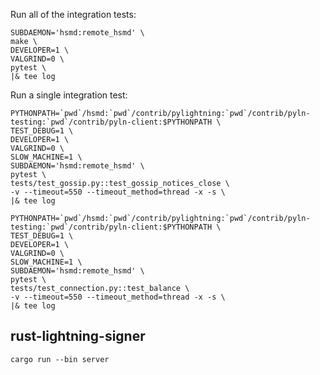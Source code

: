 

Run all of the integration tests:
```
SUBDAEMON='hsmd:remote_hsmd' \
make \
DEVELOPER=1 \
VALGRIND=0 \
pytest \
|& tee log
```

Run a single integration test:
```
PYTHONPATH=`pwd`/hsmd:`pwd`/contrib/pylightning:`pwd`/contrib/pyln-testing:`pwd`/contrib/pyln-client:$PYTHONPATH \
TEST_DEBUG=1 \
DEVELOPER=1 \
VALGRIND=0 \
SLOW_MACHINE=1 \
SUBDAEMON='hsmd:remote_hsmd' \
pytest \
tests/test_gossip.py::test_gossip_notices_close \
-v --timeout=550 --timeout_method=thread -x -s \
|& tee log
```

```
PYTHONPATH=`pwd`/hsmd:`pwd`/contrib/pylightning:`pwd`/contrib/pyln-testing:`pwd`/contrib/pyln-client:$PYTHONPATH \
TEST_DEBUG=1 \
DEVELOPER=1 \
VALGRIND=0 \
SLOW_MACHINE=1 \
SUBDAEMON='hsmd:remote_hsmd' \
pytest \
tests/test_connection.py::test_balance \
-v --timeout=550 --timeout_method=thread -x -s \
|& tee log
```

rust-lightning-signer
----------------------------------------------------------------

    cargo run --bin server
